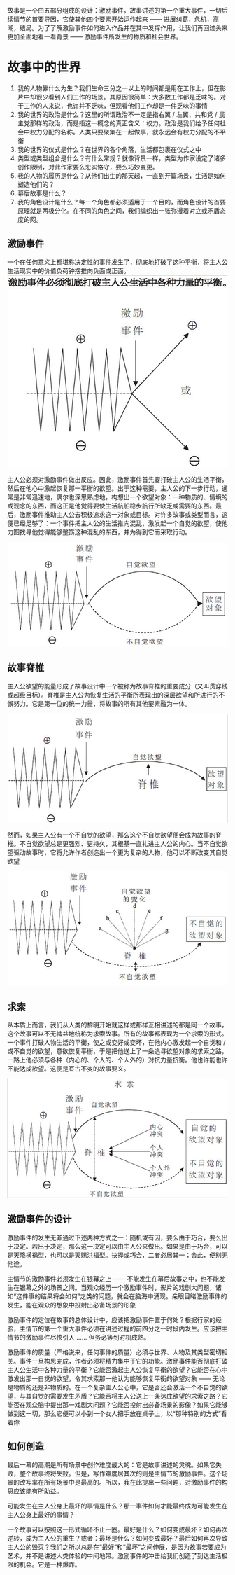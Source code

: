 
故事是一个由五部分组成的设计：激励事件，故事讲述的第一个重大事件，一切后续情节的首要导因，它使其他四个要素开始运作起来 —— 进展纠葛，危机，高潮，结局。为了了解激励事件如何进入作品并在其中发挥作用，让我们再回过头来更加全面地看一看背景 —— 激励事件所发生的物质和社会世界。

# 故事中的世界

1. 我的人物靠什么为生？我们生命三分之一以上的时间都是用在工作上，但在影片中却很少看到人们工作的场景。其原因很简单：大多数工作都是乏味的。对干工作的人来说，也许并不乏味，但观看他们工作却是一件乏味的事情
2. 我的世界的政治是什么？这里的所谓政治不一定是指右翼 / 左翼、共和党 / 民主党那样的政治，而是指这一概念的真正含义：权力。政治是我们给予任何社会中权力分配的名称。人类只要聚集在一起做事，就永远会有权力分配的不平衡
3. 我的世界的仪式是什么？在世界的各个角落，生活都包裹在仪式之中
4. 类型或类型组合是什么？有什么常规？就像背景一样，类型为作家设定了诸多创作限制，对此作家要么忠实恪守，要么巧妙变更。
5. 我的人物的履历是什么？从他们出生的那天起，一直到开篇场景，生活是如何塑造他们的？
6. 幕后故事是什么？
7. 我的角色设计是什么？每一个角色都必须适用于一个目的，而角色设计的首要原理就是两极分化。在不同的角色之间，我们编织出一张弥漫着对立或矛盾态度的网。


## 激励事件

一个在任何意义上都堪称决定性的事件发生了，彻底地打破了这种平衡，将主人公生活现实中的价值负荷钟摆推向负面或正面。
![](/assets/images/2022-03-19-10-33-34.png)

主人公必须对激励事件做出反应。因此，激励事件首先要打破主人公的生活平衡，然后在他心中激起恢复那一平衡的欲望。出于这种需要，主人公的下一步行动，通常是非常迅速地，偶尔也深思熟虑地，构想出一个欲望对象：一种物质的、情境的或观念的东西，而这正是他觉得要使生活航船稳步航行所缺乏或需要的东西。最后，激励事件推动主人公去积极追求这一对象或目标。对许多故事或类型而言，这便已经足够了：一个事件把主人公的生活推向混乱，激发起一个自觉的欲望，使他力图找寻他觉得能够整饬这种混乱的东西，并为得到它而采取行动。

![](/assets/images/2022-03-19-10-34-51.png)

## 故事脊椎

主人公欲望的能量形成了故事设计中一个被称为故事脊椎的重要成分（又叫贯穿线或超级目标）。脊椎是主人公为恢复生活的平衡所表现出的深层欲望和所进行的不懈努力。它是第一位的统一力量，将故事的所有其他要素融为一体。

![](/assets/images/2022-03-19-10-35-59.png)

然而，如果主人公有一个不自觉的欲望，那么这个不自觉欲望便会成为故事的脊椎。不自觉欲望总是更强烈、更持久，其根基一直扎进主人公的内心。当不自觉欲望驱动故事时，它将允许作者创造出一个更为复杂的人物，他可以不断改变其自觉欲望

![](/assets/images/2022-03-19-10-39-26.png)

## 求索

从本质上而言，我们从人类的黎明开始就这样或那样互相讲述的都是同一个故事，这个故事可以不无裨益地统称为求索故事。所有的故事都表现为一个求索的形式。一个事件打破人物生活的平衡，使之或变好或变坏，在他内心激发起一个自觉和 / 或不自觉的欲望，意欲恢复平衡，于是把他送上了一条追寻欲望对象的求索之路，一路上他必须与各种（内心的、个人的、个人外的）对抗力量抗衡。他也许能也许不能达成欲望。这便是亘古不变的故事要义。

![](/assets/images/2022-03-19-10-40-30.png)

## 激励事件的设计

激励事件的发生无非通过下述两种方式之一：随机或有因，要么由于巧合，要么出于决定。若出于决定，那么这一决定可以由主人公来做出。如果是由于巧合，可以是天降横祸型，也可以是天赐洪福型。抉择或巧合，二者必居其一；舍此，便别无他途。

主情节的激励事件必须发生在银幕之上 —— 不能发生在幕后故事之中，也不能发生在银幕之外的场景之间。当观众经历一个激励事件时，影片的戏剧大问题，诸如“这件事的结果将会如何”之类的问题，就会在脑海中涌现。亲眼目睹激励事件的发生，能在观众的想象中投射出必备场景的形象

激励事件的定位在故事的总体设计中，应该把激励事件置于何处？根据行家的经验，主情节的第一个重大事件必须在讲述过程的前四分之一时段内发生。应该把主情节的激励事件尽快引入 …… 但务必等到时机成熟。

激励事件的质量（严格说来，任何事件的质量）必须与世界、人物及其类型密切相关。事件一旦构思完成，作者必须将精力集中于它的功能。激励事件能否彻底打破主人公生活中各种力量的平衡？它能否激起主人公恢复平衡的欲望？它能否在心中激发出那一自觉的欲望，令其求索那一他认为能够恢复平衡的欲望对象 —— 无论是物质的还是非物质的。在一个复杂主人公心中，它是否还会激活一个不自觉的欲望，与其自觉的需要发生矛盾？它能否将主人公送上一条达成欲望的求索之路？它能否在观众脑中提出那一戏剧大问题？它能否投射出必备场景的影像？如果它能够做到这一切，那么它便可以小到一个女人把手放在桌子上，以“那种特别的方式”看着你

## 如何创造

最后一幕的高潮是所有场景中创作难度最大的：它是故事讲述的灵魂。如果它失败，整个故事终将失败。但是，写作难度居其次的则是主情节的激励事件。这个场景的改写率在所有场景中是最高的。所以，我在此提出一些问题，对激励事件的构思应该能有所助益。

可能发生在主人公身上最坏的事情是什么？那一事件如何才能最终成为可能发生在主人公身上最好的事情？

一个故事可以按照这一形式循环不止一圈。最好是什么？如何变成最坏？如何再次逆转，成为主人公的重生？或者：最坏是什么？如何变成最好？最后如何再次导致主人公的毁灭？我们之所以总是在“最好”和“最坏”之间伸展，是因为故事若要成为艺术，并不是讲述人类体验的中间地带。激励事件的冲击给我们创造了到达生活极限的机会。它是一种爆炸。
